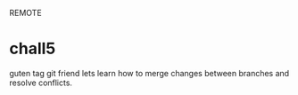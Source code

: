 REMOTE
# chall5
guten tag
git friend
lets learn
how to merge changes between branches and resolve conflicts.
